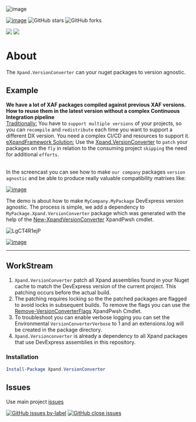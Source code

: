 ![image](https://user-images.githubusercontent.com/159464/66713086-c8c5a800-edae-11e9-9bc1-73ffc0c215fb.png)

[![image](https://img.shields.io/badge/Exclusive%20services%3F-Head%20to%20the%20dashboard-Blue)](https://github.com/sponsors/apobekiaris) ![GitHub stars](https://img.shields.io/github/stars/expandframework/devexpress.xaf?label=Star%20the%20project%20if%20you%20think%20it%20deserves%20it&style=social) ![GitHub forks](https://img.shields.io/github/forks/expandframework/Devexpress.Xaf?label=Fork%20the%20project%20to%20extend%20and%20contribute&style=social)

![](https://img.shields.io/nuget/v/Xpand.VersionConverter.svg?label=nuget.org&style=flat) ![](https://img.shields.io/nuget/dt/Xpand.VersionConverter.svg?style=flat)

# About
The `Xpand.VersionConverter` can your nuget packages to version agnostic.

## Example
**We have a lot of XAF packages compiled against previous XAF versions.  How to reuse them in the latest version without a complex Continuous Integration pipeline**
</br><u>Traditionally:</u>
You have to `support multiple versions` of your projects, so you can `recompile` and `redistribute` each time you want to support a different DX version. You need a complex CI/CD and resources to support it.
</br><u>eXpandFramework Solution:</u>
Use the [Xpand.VersionConverter](https://github.com/eXpandFramework/DevExpress.XAF/tree/master/tools/Xpand.VersionConverter) to `patch` your packages on the `fly` in relation to the consuming project `skipping` the need for additional `efforts`.

</br>In the screencast you can see how to make `our company` packages `version agnostic` and be able to produce really valuable compatibility matrixes like: 

[![image](https://user-images.githubusercontent.com/159464/87158168-fbfa8080-c2c7-11ea-9b33-93b67bad7c78.png)](https://github.com/eXpandFramework/DevExpress.XAF#compatibility-matrix)

The demo is about how to make `MyCompany.MyPackage` DevExpress version agnostic. The process is simple, we add a dependency to `MyPackage.Xpand.VersionConverter` package which was generated with the help of the [New-XpandVersionConverter](https://github.com/eXpandFramework/XpandPwsh/wiki/New-XpandVersionConverter) XpandPwsh cmdlet.</br>

<twitter>

![LgCT4R1ejP](https://user-images.githubusercontent.com/159464/87150508-db77f980-c2ba-11ea-97c0-59c50a52ac0f.gif)

</twitter>

[![image](https://user-images.githubusercontent.com/159464/87556331-2fba1980-c6bf-11ea-8a10-e525dda86364.png)](https://youtu.be/LvxQ-U_0Sbg)

---

## WorkStream


1. `Xpand.VersionConverter` patch all Xpand assemblies found in your Nuget cache to match the DevExpress version of the current project. This patching occurs before the actual build.
2. The patching requires locking so the the patched packages are flagged to avoid locks in subsequent builds. To remove the flags you can use the [Remove-VersionConverterFlags](https://github.com/eXpandFramework/XpandPwsh/wiki/Remove-VersionConverterFlags) XpandPwsh Cmdlet.
3. To troubleshoot you can enable verbose logging you can set the Environmental `VersionConverterVerbose` to 1 and an extensions.log will be created in the package directory.
4. `Xpand.Versionconverter` is already a dependency to all Xpand packages that use DevExpress assemblies in this repository.



### Installation

```ps1
Install-Package Xpand.VersionConverter
```

## Issues
Use main project [issues](https://github.com/eXpandFramework/eXpand/issues/new/choose)

[![GitHub issues by-label](https://img.shields.io/github/issues/expandframework/expand/VersionConverter)](https://github.com/eXpandFramework/eXpand/issues?q=is%3Aissue+is%3Aopen+sort%3Aupdated-desc+label%3AVersionConverter) [![GitHub close issues](https://img.shields.io/github/issues-closed/eXpandFramework/eXpand/VersionConverter.svg)](https://github.com/eXpandFramework/eXpand/issues?utf8=%E2%9C%93&q=is%3Aissue+is%3Aclosed+sort%3Aupdated-desc+label%3AVersionConverter)
